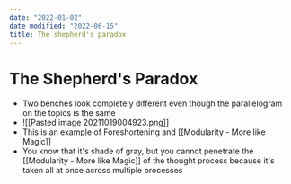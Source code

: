 ```yaml
---
date: "2022-01-02"
date modified: "2022-06-15"
title: The shepherd's paradox
---
```


# The Shepherd's Paradox
- Two benches look completely different even though the parallelogram on the topics is the same
- ![[Pasted image 20211019004923.png]]
- This is an example of Foreshortening and [[Modularity - More like Magic]]
- You know that it's shade of gray, but you cannot penetrate the [[Modularity - More like Magic]] of the thought process because it's taken all at once across multiple processes
